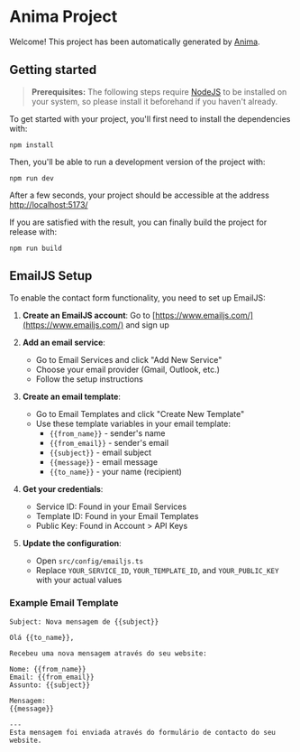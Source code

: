 # Anima Project

Welcome! This project has been automatically generated by [Anima](https://animaapp.com/).

## Getting started

> **Prerequisites:**
> The following steps require [NodeJS](https://nodejs.org/en/) to be installed on your system, so please
> install it beforehand if you haven't already.

To get started with your project, you'll first need to install the dependencies with:

```
npm install
```

Then, you'll be able to run a development version of the project with:

```
npm run dev
```

After a few seconds, your project should be accessible at the address
[http://localhost:5173/](http://localhost:5173/)


If you are satisfied with the result, you can finally build the project for release with:

```
npm run build
```

## EmailJS Setup

To enable the contact form functionality, you need to set up EmailJS:

1. **Create an EmailJS account**: Go to [https://www.emailjs.com/](https://www.emailjs.com/) and sign up

2. **Add an email service**: 
   - Go to Email Services and click "Add New Service"
   - Choose your email provider (Gmail, Outlook, etc.)
   - Follow the setup instructions

3. **Create an email template**:
   - Go to Email Templates and click "Create New Template"
   - Use these template variables in your email template:
     - `{{from_name}}` - sender's name
     - `{{from_email}}` - sender's email
     - `{{subject}}` - email subject
     - `{{message}}` - email message
     - `{{to_name}}` - your name (recipient)

4. **Get your credentials**:
   - Service ID: Found in your Email Services
   - Template ID: Found in your Email Templates
   - Public Key: Found in Account > API Keys

5. **Update the configuration**:
   - Open `src/config/emailjs.ts`
   - Replace `YOUR_SERVICE_ID`, `YOUR_TEMPLATE_ID`, and `YOUR_PUBLIC_KEY` with your actual values

### Example Email Template

```
Subject: Nova mensagem de {{subject}}

Olá {{to_name}},

Recebeu uma nova mensagem através do seu website:

Nome: {{from_name}}
Email: {{from_email}}
Assunto: {{subject}}

Mensagem:
{{message}}

---
Esta mensagem foi enviada através do formulário de contacto do seu website.
```

